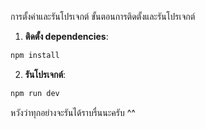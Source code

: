 การตั้งค่าและรันโปรเจกต์
ขั้นตอนการติดตั้งและรันโปรเจกต์
1. **ติดตั้ง dependencies**:
```bash
npm install
```
2. **รันโปรเจกต์**:
```bash
npm run dev
```

หวังว่าทุกอย่างจะรันได้ราบรื่นนะครับ ^^